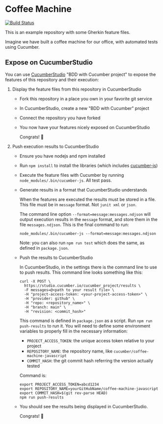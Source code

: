 # Coffee Machine
[![Build Status](https://travis-ci.com/claudiareyes71/coffee-machine-javascript.svg?branch=main)](https://travis-ci.com/claudiareyes71/coffee-machine-javascript)

This is an example repository with some Gherkin feature files.

Imagine we have built a coffee machine for our office, with automated tests using Cucumber.


## Expose on CucumberStudio

You can use [CucumberStudio](https://cucumber.io/tools/cucumberstudio/) "BDD with Cucumber project" to expose the features of this repository and their execution:

1. Display the feature files from this repository in CucumberStudio
    - Fork this repository in a place you own in your favorite git service
    - In CucumberStudio, create a new "BDD with Cucumber" project
    - Connect the repository you have forked
    - You now have your features nicely exposed on CucumberStudio

      Congrats! 🎉

2. Push execution results to CucumberStudio
    - Ensure you have nodejs and npm installed
    - Run `npm install` to install the libraries (which includes [cucumber-js](https://github.com/cucumber/cucumber-js))
    - Execute the feature files with Cucumber by running `node_modules/.bin/cucumber-js`. All test pass.

    - Generate results in a format that CucumberStudio understands

      When the features are executed the results must be stored in a file. This file must be in `message` format. Not `junit xml` or `json`.

      The command line option `--format=message:messages.ndjson` will output execution results in the `message` format, and store them in the file `messages.ndjson`. This is the final command to run:

          node_modules/.bin/cucumber-js --format=message:messages.ndjson

      Note: you can also run `npm run test` which does the same, as defined in `package.json`.

    - Push the results to CucumberStudio

      In CucumberStudio, in the settings there is the command line to use to push results. This command line looks something like this:

          curl -X POST \
            https://studio.cucumber.io/cucumber_project/results \
            -F messages=@<path to your result file> \
            -H "project-access-token: <your-project-access-token>" \
            -H "provider: github" \
            -H "repo: <repository_name>" \
            -H "branch: main" \
            -H "revision: <commit_hash>"

      This command is defined in `package.json` as a script. Run `npm run push-results` to run it. You will need to define some environment variables to properly fill in the necessary information:
        - `PROJECT_ACCESS_TOKEN`: the unique access token relative to your project
        - `REPOSITORY_NAME`: the repository name, like `cucumber/coffee-machine-javascript`
        - `COMMIT_HASH`: the git commit hash referring the version actually tested

      Command is:

          export PROJECT_ACCESS_TOKEN=abcd1234
          export REPOSITORY_NAME=yourGitHubName/coffee-machine-javascript
          export COMMIT_HASH=$(git rev-parse HEAD)
          npm run push-results

    - You should see the results being displayed in CucumberStudio.

      Congrats! 🎉
